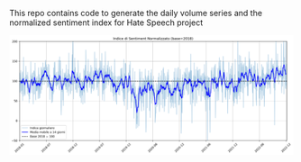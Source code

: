This repo contains code to generate the daily volume series and the normalized sentiment index for Hate Speech project

![Normalized Sentiment Index](https://github.com/mauroIstat/hate-speech/raw/main/charts/hs_indice_sentiment_normalizzato.png)
